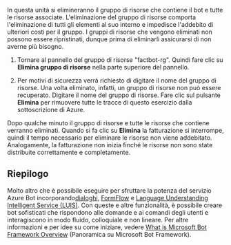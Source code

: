 In questa unità si elimineranno il gruppo di risorse che contiene il bot e tutte le risorse associate. L'eliminazione del gruppo di risorse comporta l'eliminazione di tutti gli elementi al suo interno e impedisce l'addebito di ulteriori costi per il gruppo. I gruppi di risorse che vengono eliminati non possono essere ripristinati, dunque prima di eliminarli assicurarsi di non averne più bisogno.

<!---TODO: Do we need cleanup instructions for free education access?--->

1. Tornare al pannello del gruppo di risorse "factbot-rg". Quindi fare clic su **Elimina gruppo di risorse** nella parte superiore del pannello.

1. Per motivi di sicurezza verrà richiesto di digitare il nome del gruppo di risorse. Una volta eliminato, infatti, un gruppo di risorse non può essere recuperato. Digitare il nome del gruppo di risorse. Fare clic sul pulsante **Elimina** per rimuovere tutte le tracce di questo esercizio dalla sottoscrizione di Azure.

Dopo qualche minuto il gruppo di risorse e tutte le risorse che contiene verranno eliminati. Quando si fa clic su **Elimina** la fatturazione si interrompe, quindi il tempo necessario per eliminare le risorse non viene addebitato. Analogamente, la fatturazione non inizia finché le risorse non sono state distribuite correttamente e completamente.

## <a name="summary"></a>Riepilogo

Molto altro che è possibile eseguire per sfruttare la potenza del servizio Azure Bot incorporando[dialoghi](http://aihelpwebsite.com/Blog/EntryId/9/Introduction-To-Using-Dialogs-With-The-Microsoft-Bot-Framework), [FormFlow](https://blogs.msdn.microsoft.com/uk_faculty_connection/2016/07/14/building-a-microsoft-bot-using-microsoft-bot-framework-using-formflow/) e [Language Understanding Intelligent Service (LUIS)](https://docs.botframework.com/node/builder/guides/understanding-natural-language/). Con queste e altre funzionalità, è possibile creare bot sofisticati che rispondono alle domande e ai comandi degli utenti e interagiscono in modo fluido, colloquiale e non lineare. Per altre informazioni e per idee su come iniziare, vedere [What is Microsoft Bot Framework Overview](https://blogs.msdn.microsoft.com/uk_faculty_connection/2016/04/05/what-is-microsoft-bot-framework-overview/) (Panoramica su Microsoft Bot Framework).
